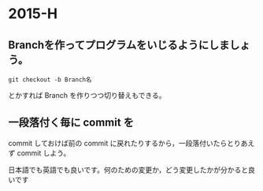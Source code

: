 # 2015-H

## Branchを作ってプログラムをいじるようにしましょう。
```
git checkout -b Branch名
```

とかすれば Branch を作りつつ切り替えもできる。

## 一段落付く毎に commit を
commit しておけば前の commit に戻れたりするから，一段落付いたらとりあえず commit しよう。

日本語でも英語でも良いです。何のための変更か，どう変更したかが分かると良いです
